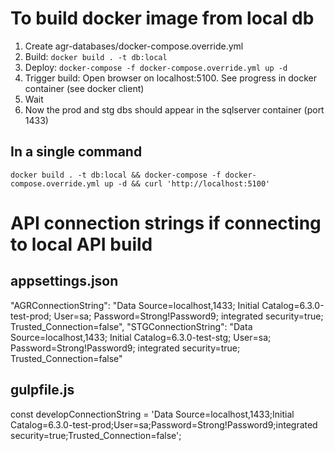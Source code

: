 # To build docker image from local db
1. Create agr-databases/docker-compose.override.yml
2. Build:
`docker build . -t db:local`
3. Deploy:
`docker-compose -f docker-compose.override.yml up -d`
4. Trigger build: Open browser on localhost:5100. See progress in docker container (see docker client)
5. Wait
6. Now the prod and stg dbs should appear in the sqlserver container (port 1433)

## In a single command
`docker build . -t db:local && docker-compose -f docker-compose.override.yml up -d && curl 'http://localhost:5100'`

# API connection strings if connecting to local API build
## appsettings.json
"AGRConnectionString": "Data Source=localhost,1433; Initial Catalog=6.3.0-test-prod; User=sa; Password=Strong!Password9; integrated security=true; Trusted_Connection=false",
"STGConnectionString": "Data Source=localhost,1433; Initial Catalog=6.3.0-test-stg; User=sa; Password=Strong!Password9; integrated security=true; Trusted_Connection=false"
    
## gulpfile.js
const developConnectionString = 'Data Source=localhost,1433;Initial Catalog=6.3.0-test-prod;User=sa;Password=Strong\!Password9;integrated security=true;Trusted_Connection=false';

